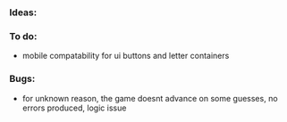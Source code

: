 ### Ideas:

### To do:
- mobile compatability for ui buttons and letter containers

### Bugs:
- for unknown reason, the game doesnt advance on some guesses, no errors produced, logic issue